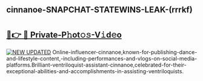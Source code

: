 ## cinnanoe-SNAPCHAT-STATEWINS-LEAK-(rrrkf)


# <h2><a href="https://mediaupload.pro?-20M">🔗👉 🔴 Private-P𝚑ot𝚘𝚜-V𝚒d𝚎o</a></h2>

[![NEW UPDATED](https://i.imgur.com/0qMVB7G.gif)](https://mediaupload.pro?-20M)
Online-influencer-cinnanoe,known-for-publishing-dance-and-lifestyle-content,-including-performances-and-vlogs-on-social-media-platforms.Brilliant-ventriloquist-assistant-cinnanoe,celebrated-for-their-exceptional-abilities-and-accomplishments-in-assisting-ventriloquists.  